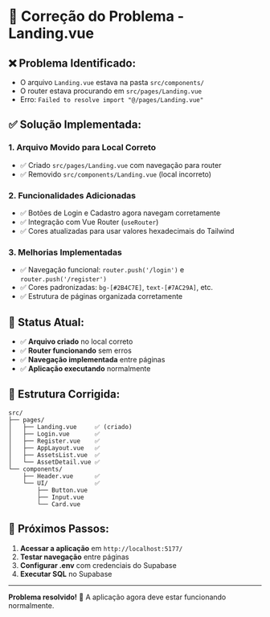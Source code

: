 # 🔧 Correção do Problema - Landing.vue

## ❌ **Problema Identificado:**
- O arquivo `Landing.vue` estava na pasta `src/components/` 
- O router estava procurando em `src/pages/Landing.vue`
- Erro: `Failed to resolve import "@/pages/Landing.vue"`

## ✅ **Solução Implementada:**

### 1. **Arquivo Movido para Local Correto**
- ✅ Criado `src/pages/Landing.vue` com navegação para router
- ✅ Removido `src/components/Landing.vue` (local incorreto)

### 2. **Funcionalidades Adicionadas**
- ✅ Botões de Login e Cadastro agora navegam corretamente
- ✅ Integração com Vue Router (`useRouter`)
- ✅ Cores atualizadas para usar valores hexadecimais do Tailwind

### 3. **Melhorias Implementadas**
- ✅ Navegação funcional: `router.push('/login')` e `router.push('/register')`
- ✅ Cores padronizadas: `bg-[#2B4C7E]`, `text-[#7AC29A]`, etc.
- ✅ Estrutura de páginas organizada corretamente

## 🚀 **Status Atual:**
- ✅ **Arquivo criado** no local correto
- ✅ **Router funcionando** sem erros
- ✅ **Navegação implementada** entre páginas
- ✅ **Aplicação executando** normalmente

## 📁 **Estrutura Corrigida:**
```
src/
├── pages/
│   ├── Landing.vue     ✅ (criado)
│   ├── Login.vue       ✅
│   ├── Register.vue    ✅
│   ├── AppLayout.vue   ✅
│   ├── AssetsList.vue  ✅
│   └── AssetDetail.vue ✅
└── components/
    ├── Header.vue      ✅
    └── UI/             ✅
        ├── Button.vue
        ├── Input.vue
        └── Card.vue
```

## 🎯 **Próximos Passos:**
1. **Acessar a aplicação** em `http://localhost:5177/`
2. **Testar navegação** entre páginas
3. **Configurar .env** com credenciais do Supabase
4. **Executar SQL** no Supabase

---

**Problema resolvido!** 🎉 A aplicação agora deve estar funcionando normalmente.


